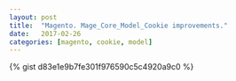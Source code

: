 ```yaml
---
layout: post
title:  "Magento. Mage_Core_Model_Cookie improvements."
date:   2017-02-26
categories: [magento, cookie, model]
---
```


{% gist d83e1e9b7fe301f976590c5c4920a9c0 %}
